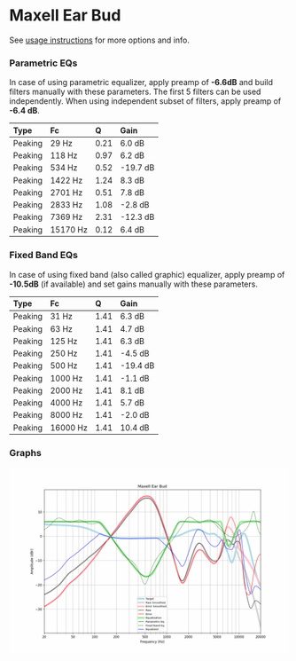 # Maxell Ear Bud
See [usage instructions](https://github.com/jaakkopasanen/AutoEq#usage) for more options and info.

### Parametric EQs
In case of using parametric equalizer, apply preamp of **-6.6dB** and build filters manually
with these parameters. The first 5 filters can be used independently.
When using independent subset of filters, apply preamp of **-6.4 dB**.

| Type    | Fc       |    Q | Gain     |
|:--------|:---------|:-----|:---------|
| Peaking | 29 Hz    | 0.21 | 6.0 dB   |
| Peaking | 118 Hz   | 0.97 | 6.2 dB   |
| Peaking | 534 Hz   | 0.52 | -19.7 dB |
| Peaking | 1422 Hz  | 1.24 | 8.3 dB   |
| Peaking | 2701 Hz  | 0.51 | 7.8 dB   |
| Peaking | 2833 Hz  | 1.08 | -2.8 dB  |
| Peaking | 7369 Hz  | 2.31 | -12.3 dB |
| Peaking | 15170 Hz | 0.12 | 6.4 dB   |

### Fixed Band EQs
In case of using fixed band (also called graphic) equalizer, apply preamp of **-10.5dB**
(if available) and set gains manually with these parameters.

| Type    | Fc       |    Q | Gain     |
|:--------|:---------|:-----|:---------|
| Peaking | 31 Hz    | 1.41 | 6.3 dB   |
| Peaking | 63 Hz    | 1.41 | 4.7 dB   |
| Peaking | 125 Hz   | 1.41 | 6.3 dB   |
| Peaking | 250 Hz   | 1.41 | -4.5 dB  |
| Peaking | 500 Hz   | 1.41 | -19.4 dB |
| Peaking | 1000 Hz  | 1.41 | -1.1 dB  |
| Peaking | 2000 Hz  | 1.41 | 8.1 dB   |
| Peaking | 4000 Hz  | 1.41 | 5.7 dB   |
| Peaking | 8000 Hz  | 1.41 | -2.0 dB  |
| Peaking | 16000 Hz | 1.41 | 10.4 dB  |

### Graphs
![](./Maxell%20Ear%20Bud.png)